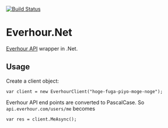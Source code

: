 [![Build Status](https://travis-ci.org/haibane1986/everhour.net.svg?branch=master)](https://travis-ci.org/haibane1986/everhour.net)

# Everhour.Net
[Everhour API](https://everhour.docs.apiary.io/) wrapper in .Net.

## Usage

Create a client object:

```
var client = new EverhourClient("hoge-fuga-piyo-moge-noge");
```

Everhour API end points are converted to PascalCase. So `api.everhour.com/users/me` becomes

    var res = client.MeAsync();